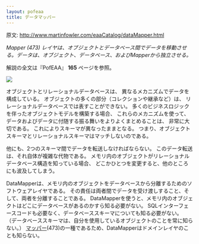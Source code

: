 ```yaml
---
layout: pofeaa
title: データマッパー
---
```


原文: http://www.martinfowler.com/eaaCatalog/dataMapper.html 

*Mapper (473) レイヤは、オブジェクトとデータベース間でデータを移動させる。データは、オブジェクト、データベース、およびMapperから独立させる。*

解説の全文は『PofEAA』 **165** ページを参照。

![](http://www.martinfowler.com/eaaCatalog/databaseMapperSketch.gif)

オブジェクトとリレーショナルデータベースは、
異なるメカニズムでデータを構成している。
オブジェクトの多くの部分（コレクションや継承など）は、
リレーショナルデータベースでは表すことができない。
多くのビジネスロジックを伴ったオブジェクトモデルを構築する場合、
これらのメカニズムを使って、データおよびデータに付随する振る舞いをよりよくまとめることは、
非常に大切である。
これによりスキーマが異なったままとなる。
つまり、オブジェクトスキーマとリレーショナルスキーマはマッチしないのである。

他にも、2つのスキーマ間でデータを転送しなければならない。
このデータ転送は、それ自体が複雑な代物である。
メモリ内のオブジェクトがリレーショナルデータベース構造を知っている場合、
どこかひとつを変更すると、他のところにも波及してしまう。

DataMapperは、メモリ内のオブジェクトをデータベースから分離するためのソフトウェアレイヤである。
その責任は両者間でデータを受け渡しすること、そして、両者を分離することである。
DataMapperを使うと、メモリ内のオブジェクトはどこにデータベースがあるのかすら知る必要がない。
SQLインターフェースコードも必要なく、データベーススキーマについても知る必要がない。
（データベーススキーマは、自分を使用しているオブジェクトのことを常に知らない。）
[マッパー](Mapper)(473)の一種であるため、DataMapperはドメインレイヤのことも知らない。
